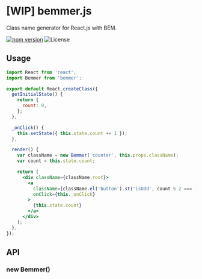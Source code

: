 [WIP] bemmer.js
================================

Class name generator for React.js with BEM.

[![npm version](https://badge.fury.io/js/bemmer.svg)](http://badge.fury.io/js/bemmer)
![License](http://img.shields.io/badge/license-MIT-brightgreen.svg?style=flat)

## Usage

```jsx
import React from 'react';
import Bemmer from 'bemmer';

export default React.createClass({
  getInitialState() {
    return {
      count: 0,
    };
  },

  _onClick() {
    this.setState({ this.state.count += 1 });
  },

  render() {
    var className = new Bemmer('counter', this.props.className);
    var count = this.state.count;

    return (
      <div className={className.root}>
        <a
          className={className.el('button').st('isOdd', count % 2 === 1)}
          onClick={this._onClick}
        >
          {this.state.count}
        </a>
      </div>
    );
  },
});

```

## API

### new Bemmer()
